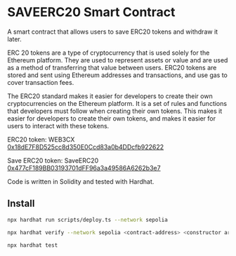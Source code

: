 # SAVEERC20 Smart Contract

A smart contract that allows users to save ERC20 tokens and withdraw it later.

ERC 20 tokens are a type of cryptocurrency that is used solely for the Ethereum platform. They are used to represent assets or value and are used as a method of transferring that value between users. ERC20 tokens are stored and sent using Ethereum addresses and transactions, and use gas to cover transaction fees.

The ERC20 standard makes it easier for developers to create their own cryptocurrencies on the Ethereum platform. It is a set of rules and functions that developers must follow when creating their own tokens. This makes it easier for developers to create their own tokens, and makes it easier for users to interact with these tokens.

ERC20 token: WEB3CX
[0x18dE7F8D525cc8d350E0Ccd83a0b4DDcfb922622](https://sepolia.etherscan.io/address/0x18dE7F8D525cc8d350E0Ccd83a0b4DDcfb922622#code)

Save ERC20 token: SaveERC20
[0x477cF189BB03193701dFF96a3a49586A6262b3e7](https://sepolia.etherscan.io/address/0x477cF189BB03193701dFF96a3a49586A6262b3e7#code)

Code is written in Solidity and tested with Hardhat.

## Install

```bash
npx hardhat run scripts/deploy.ts --network sepolia
```

```bash
npx hardhat verify --network sepolia <contract-address> <constructor arguments>
```

```bash
npx hardhat test
```
